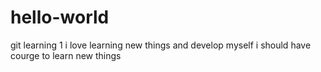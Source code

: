 # hello-world
git learning 1
i love learning new things and develop myself
i should have courge to learn new things
